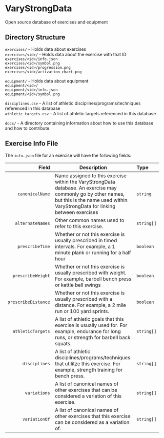 # VaryStrongData
Open source database of exercises and equipment

## Directory Structure

`exercises/` - Holds data about exercises  
`exercises/<id>/` - Holds data about the exercise with that ID  
`exercises/<id>/info.json`  
`exercises/<id>/symbol.png`  
`exercises/<id>/progression.png`  
`exercises/<id>/activation_chart.png`  

`equipment/` - Holds data about equipment  
`equipment/<id>/`  
`equipment/<id>/info.json`  
`equipment/<id>/symbol.png`  

`disciplines.csv` - A list of athletic disciplines/programs/techniques referenced in this database  
`athletic_targets.csv` - A list of athletic targets referenced in this database  

`docs/` - A directory containing information about how to use this database and how to contribute  

## Exercise Info File

The `info.json` file for an exercise will have the following fields:

|Field | Description | Type |
| ---:| --- |:--- |
|`canonicalName` | Name assigned to this exercise within the VaryStrongData database. An exercise may commonly go by other names, but this is the name used within VaryStrongData for linking between exercises | `string`|
|`alternateNames` | Other common names used to refer to this exercise. | `string[]` |
|`prescribeTime` | Whether or not this exercise is usually prescribed in timed intervals. For example, a 1 minute plank or running for a half hour| `boolean` |
|`prescribeWeight` | Whether or not this exercise is usually prescribed with weight. For example, barbell bench press or kettle bell swings | `boolean`|
|`prescribeDistance` | Whether or not this exercise is usually prescribed with a distance. For example, a 2 mile run or 100 yard sprints. | `boolean`|
|`athleticTargets` | A list of athletic goals that this exercise is usually used for. For example, endurance for long runs, or strength for barbell back squats. | `string[]`|
|`disciplines` | A list of athletic disciplines/programs/techniques that utilitze this exercise. For example, strength training for bench press. | `string[]`|
|`variations` | A list of canonical names of other exercises that can be considered a variation of this exercise. | `string[]` |
|`variationOf` | A list of canonical names of other exercises that this exercise can be considered as a variation of. | `string[]` |
